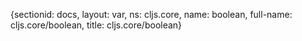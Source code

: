 {sectionid: docs, layout: var, ns: cljs.core, name: boolean, full-name: cljs.core/boolean,
  title: cljs.core/boolean}
